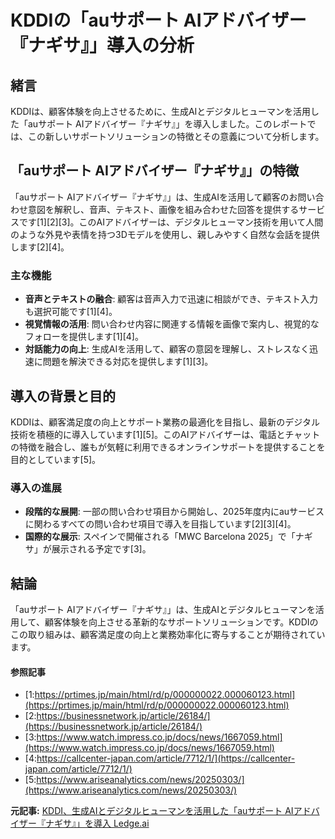 # KDDIの「auサポート AIアドバイザー『ナギサ』」導入の分析

## 緒言

KDDIは、顧客体験を向上させるために、生成AIとデジタルヒューマンを活用した「auサポート AIアドバイザー『ナギサ』」を導入しました。このレポートでは、この新しいサポートソリューションの特徴とその意義について分析します。

## 「auサポート AIアドバイザー『ナギサ』」の特徴

「auサポート AIアドバイザー『ナギサ』」は、生成AIを活用して顧客のお問い合わせ意図を解釈し、音声、テキスト、画像を組み合わせた回答を提供するサービスです[1][2][3]。このAIアドバイザーは、デジタルヒューマン技術を用いて人間のような外見や表情を持つ3Dモデルを使用し、親しみやすく自然な会話を提供します[2][4]。

### 主な機能

- **音声とテキストの融合**: 顧客は音声入力で迅速に相談ができ、テキスト入力も選択可能です[1][4]。
- **視覚情報の活用**: 問い合わせ内容に関連する情報を画像で案内し、視覚的なフォローを提供します[1][4]。
- **対話能力の向上**: 生成AIを活用して、顧客の意図を理解し、ストレスなく迅速に問題を解決できる対応を提供します[1][3]。

## 導入の背景と目的

KDDIは、顧客満足度の向上とサポート業務の最適化を目指し、最新のデジタル技術を積極的に導入しています[1][5]。このAIアドバイザーは、電話とチャットの特徴を融合し、誰もが気軽に利用できるオンラインサポートを提供することを目的としています[5]。

### 導入の進展

- **段階的な展開**: 一部の問い合わせ項目から開始し、2025年度内にauサービスに関わるすべての問い合わせ項目で導入を目指しています[2][3][4]。
- **国際的な展示**: スペインで開催される「MWC Barcelona 2025」で「ナギサ」が展示される予定です[3]。

## 結論

「auサポート AIアドバイザー『ナギサ』」は、生成AIとデジタルヒューマンを活用して、顧客体験を向上させる革新的なサポートソリューションです。KDDIのこの取り組みは、顧客満足度の向上と業務効率化に寄与することが期待されています。

#### 参照記事
- [1:https://prtimes.jp/main/html/rd/p/000000022.000060123.html](https://prtimes.jp/main/html/rd/p/000000022.000060123.html)
- [2:https://businessnetwork.jp/article/26184/](https://businessnetwork.jp/article/26184/)
- [3:https://www.watch.impress.co.jp/docs/news/1667059.html](https://www.watch.impress.co.jp/docs/news/1667059.html)
- [4:https://callcenter-japan.com/article/7712/1/](https://callcenter-japan.com/article/7712/1/)
- [5:https://www.ariseanalytics.com/news/20250303/](https://www.ariseanalytics.com/news/20250303/)


**元記事:** [KDDI、生成AIとデジタルヒューマンを活用した「auサポート AIアドバイザー『ナギサ』」を導入 Ledge.ai](https://ledge.ai/articles/kddi_ai_advisor_nagisa_digital_human)